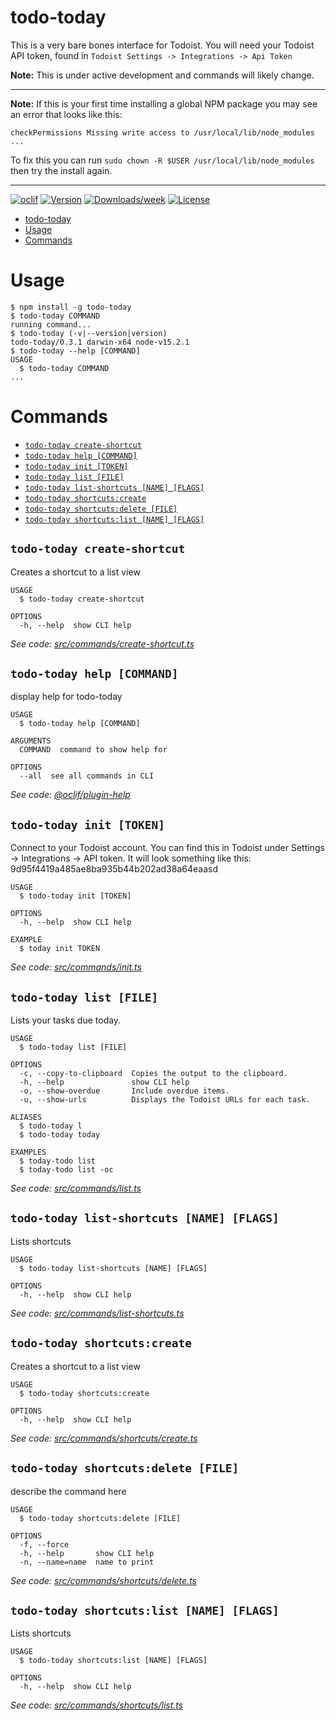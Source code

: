 # todo-today

This is a very bare bones interface for Todoist. You will need your Todoist API token, found in `Todoist Settings -> Integrations -> Api Token`

**Note:** This is under active development and commands will likely change.

---

**Note:** If this is your first time installing a global NPM package you may see an error that looks like this:

```sh-session
checkPermissions Missing write access to /usr/local/lib/node_modules
...
```

To fix this you can run `sudo chown -R $USER /usr/local/lib/node_modules` then try the install again.

---

[![oclif](https://img.shields.io/badge/cli-oclif-brightgreen.svg)](https://oclif.io)
[![Version](https://img.shields.io/npm/v/todo-today.svg)](https://npmjs.org/package/todo-today)
[![Downloads/week](https://img.shields.io/npm/dw/todo-today.svg)](https://npmjs.org/package/todo-today)
[![License](https://img.shields.io/npm/l/todo-today.svg)](https://github.com/cmlarsen/todo-today/blob/master/package.json)

<!-- toc -->
* [todo-today](#todo-today)
* [Usage](#usage)
* [Commands](#commands)
<!-- tocstop -->

# Usage

<!-- usage -->
```sh-session
$ npm install -g todo-today
$ todo-today COMMAND
running command...
$ todo-today (-v|--version|version)
todo-today/0.3.1 darwin-x64 node-v15.2.1
$ todo-today --help [COMMAND]
USAGE
  $ todo-today COMMAND
...
```
<!-- usagestop -->

# Commands

<!-- commands -->
* [`todo-today create-shortcut`](#todo-today-create-shortcut)
* [`todo-today help [COMMAND]`](#todo-today-help-command)
* [`todo-today init [TOKEN]`](#todo-today-init-token)
* [`todo-today list [FILE]`](#todo-today-list-file)
* [`todo-today list-shortcuts [NAME] [FLAGS]`](#todo-today-list-shortcuts-name-flags)
* [`todo-today shortcuts:create`](#todo-today-shortcutscreate)
* [`todo-today shortcuts:delete [FILE]`](#todo-today-shortcutsdelete-file)
* [`todo-today shortcuts:list [NAME] [FLAGS]`](#todo-today-shortcutslist-name-flags)

## `todo-today create-shortcut`

Creates a shortcut to a list view

```
USAGE
  $ todo-today create-shortcut

OPTIONS
  -h, --help  show CLI help
```

_See code: [src/commands/create-shortcut.ts](https://github.com/cmlarsen/todo-today/blob/v0.3.1/src/commands/create-shortcut.ts)_

## `todo-today help [COMMAND]`

display help for todo-today

```
USAGE
  $ todo-today help [COMMAND]

ARGUMENTS
  COMMAND  command to show help for

OPTIONS
  --all  see all commands in CLI
```

_See code: [@oclif/plugin-help](https://github.com/oclif/plugin-help/blob/v3.2.0/src/commands/help.ts)_

## `todo-today init [TOKEN]`

Connect to your Todoist account. You can find this in Todoist under Settings -> Integrations -> API token. It will look something like this: 9d95f4419a485ae8ba935b44b202ad38a64eaasd

```
USAGE
  $ todo-today init [TOKEN]

OPTIONS
  -h, --help  show CLI help

EXAMPLE
  $ today init TOKEN
```

_See code: [src/commands/init.ts](https://github.com/cmlarsen/todo-today/blob/v0.3.1/src/commands/init.ts)_

## `todo-today list [FILE]`

Lists your tasks due today.

```
USAGE
  $ todo-today list [FILE]

OPTIONS
  -c, --copy-to-clipboard  Copies the output to the clipboard.
  -h, --help               show CLI help
  -o, --show-overdue       Include overdue items.
  -u, --show-urls          Displays the Todoist URLs for each task.

ALIASES
  $ todo-today l
  $ todo-today today

EXAMPLES
  $ today-todo list
  $ today-todo list -oc
```

_See code: [src/commands/list.ts](https://github.com/cmlarsen/todo-today/blob/v0.3.1/src/commands/list.ts)_

## `todo-today list-shortcuts [NAME] [FLAGS]`

Lists shortcuts

```
USAGE
  $ todo-today list-shortcuts [NAME] [FLAGS]

OPTIONS
  -h, --help  show CLI help
```

_See code: [src/commands/list-shortcuts.ts](https://github.com/cmlarsen/todo-today/blob/v0.3.1/src/commands/list-shortcuts.ts)_

## `todo-today shortcuts:create`

Creates a shortcut to a list view

```
USAGE
  $ todo-today shortcuts:create

OPTIONS
  -h, --help  show CLI help
```

_See code: [src/commands/shortcuts/create.ts](https://github.com/cmlarsen/todo-today/blob/v0.3.1/src/commands/shortcuts/create.ts)_

## `todo-today shortcuts:delete [FILE]`

describe the command here

```
USAGE
  $ todo-today shortcuts:delete [FILE]

OPTIONS
  -f, --force
  -h, --help       show CLI help
  -n, --name=name  name to print
```

_See code: [src/commands/shortcuts/delete.ts](https://github.com/cmlarsen/todo-today/blob/v0.3.1/src/commands/shortcuts/delete.ts)_

## `todo-today shortcuts:list [NAME] [FLAGS]`

Lists shortcuts

```
USAGE
  $ todo-today shortcuts:list [NAME] [FLAGS]

OPTIONS
  -h, --help  show CLI help
```

_See code: [src/commands/shortcuts/list.ts](https://github.com/cmlarsen/todo-today/blob/v0.3.1/src/commands/shortcuts/list.ts)_
<!-- commandsstop -->
